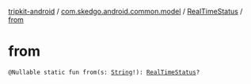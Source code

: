 [tripkit-android](../../index.md) / [com.skedgo.android.common.model](../index.md) / [RealTimeStatus](index.md) / [from](./from.md)

# from

`@Nullable static fun from(s: `[`String`](https://kotlinlang.org/api/latest/jvm/stdlib/kotlin/-string/index.html)`!): `[`RealTimeStatus`](index.md)`?`